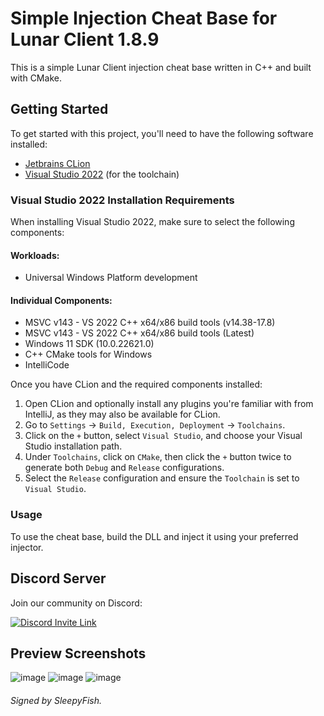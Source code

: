 # Simple Injection Cheat Base for Lunar Client 1.8.9

This is a simple Lunar Client injection cheat base written in C++ and built with CMake.

## Getting Started

To get started with this project, you'll need to have the following software installed:

- [Jetbrains CLion](https://www.jetbrains.com/clion/)
- [Visual Studio 2022](https://visualstudio.microsoft.com/vs/community/) (for the toolchain)

### Visual Studio 2022 Installation Requirements

When installing Visual Studio 2022, make sure to select the following components:

#### Workloads:
- Universal Windows Platform development

#### Individual Components:
- MSVC v143 - VS 2022 C++ x64/x86 build tools (v14.38-17.8)
- MSVC v143 - VS 2022 C++ x64/x86 build tools (Latest)
- Windows 11 SDK (10.0.22621.0)
- C++ CMake tools for Windows
- IntelliCode

Once you have CLion and the required components installed:

1. Open CLion and optionally install any plugins you're familiar with from IntelliJ, as they may also be available for CLion.
2. Go to `Settings` → `Build, Execution, Deployment` → `Toolchains`.
3. Click on the `+` button, select `Visual Studio`, and choose your Visual Studio installation path.
4. Under `Toolchains`, click on `CMake`, then click the `+` button twice to generate both `Debug` and `Release` configurations.
5. Select the `Release` configuration and ensure the `Toolchain` is set to `Visual Studio`.

### Usage

To use the cheat base, build the DLL and inject it using your preferred injector.

## Discord Server

Join our community on Discord:

<a href="https://discord.gg/7JXXvkufJK"><img src="https://invidget.switchblade.xyz/7JXXvkufJK" alt="Discord Invite Link"/></a>

## Preview Screenshots
![image](https://github.com/user-attachments/assets/5488652f-d213-4930-a791-075a72a9373e)
![image](https://github.com/user-attachments/assets/66439108-05cb-4c4e-9733-a30997c44c10)
![image](https://github.com/user-attachments/assets/1b5f4370-7868-4a40-8d2c-5a665c66d5b8)

###### Signed by SleepyFish.
